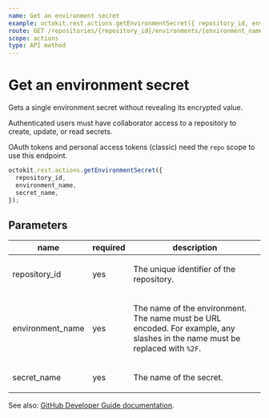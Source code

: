 ```yaml
---
name: Get an environment secret
example: octokit.rest.actions.getEnvironmentSecret({ repository_id, environment_name, secret_name })
route: GET /repositories/{repository_id}/environments/{environment_name}/secrets/{secret_name}
scope: actions
type: API method
---
```


# Get an environment secret

Gets a single environment secret without revealing its encrypted value.

Authenticated users must have collaborator access to a repository to create, update, or read secrets.

OAuth tokens and personal access tokens (classic) need the `repo` scope to use this endpoint.

```js
octokit.rest.actions.getEnvironmentSecret({
  repository_id,
  environment_name,
  secret_name,
});
```

## Parameters

<table>
  <thead>
    <tr>
      <th>name</th>
      <th>required</th>
      <th>description</th>
    </tr>
  </thead>
  <tbody>
    <tr><td>repository_id</td><td>yes</td><td>

The unique identifier of the repository.

</td></tr>
<tr><td>environment_name</td><td>yes</td><td>

The name of the environment. The name must be URL encoded. For example, any slashes in the name must be replaced with `%2F`.

</td></tr>
<tr><td>secret_name</td><td>yes</td><td>

The name of the secret.

</td></tr>
  </tbody>
</table>

See also: [GitHub Developer Guide documentation](https://docs.github.com/rest/actions/secrets#get-an-environment-secret).
